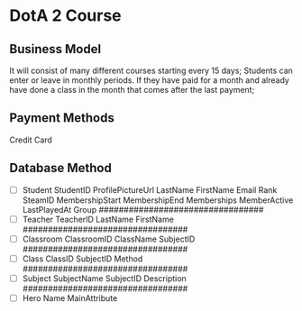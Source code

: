 # DotA 2 Course

## Business Model
It will consist of many different courses starting every 15 days;
Students can enter or leave in monthly periods. If they have paid for a month
and already have done a class in the month that comes after the last payment;

## Payment Methods
Credit Card

## Database Method
* [ ] Student
        StudentID
        ProfilePictureUrl
        LastName
        FirstName
        Email
        Rank
        SteamID
        MembershipStart
        MembershipEnd
        Memberships
        MemberActive
        LastPlayedAt
        Group
#################################
* [ ] Teacher
        TeacherID
        LastName
        FirstName
#################################
* [ ] Classroom
        ClassroomID
        ClassName
        SubjectID
#################################        
* [ ] Class
        ClassID
        SubjectID
        Method
#################################
* [ ] Subject
        SubjectName
        SubjectID
        Description
#################################
* [ ] Hero
        Name
        MainAttribute
